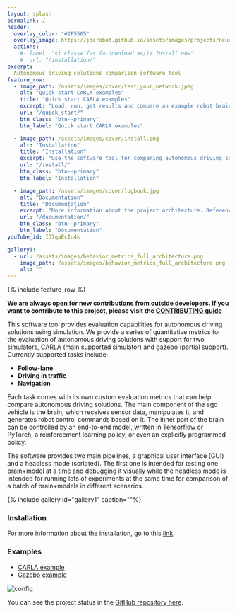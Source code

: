 ```yaml
---
layout: splash
permalink: /
header:
  overlay_color: "#2F5565"
  overlay_image: https://jderobot.github.io/assets/images/projects/neural_behavior/autonomous.jpeg
  actions:
    #- label: "<i class='fas fa-download'></i> Install now"
    #  url: "/installation/"
excerpt: 
  Autonomous driving solutions comparison software tool
feature_row:
  - image_path: /assets/images/cover/test_your_network.jpeg
    alt: "Quick start CARLA examples"
    title: "Quick start CARLA examples"
    excerpt: "Load, run, get results and compare an example robot brain in CARLA"
    url: "/quick_start/"
    btn_class: "btn--primary"
    btn_label: "Quick start CARLA examples"

  - image_path: /assets/images/cover/install.png
    alt: "Installation"
    title: "Installation"
    excerpt: "Use the software tool for comparing autonomous driving solutions. Install Behavior Metrics"
    url: "/install/"
    btn_class: "btn--primary"
    btn_label: "Installation"

  - image_path: /assets/images/cover/logbook.jpg
    alt: "Documentation"
    title: "Documentation"
    excerpt: "More information about the project architecture. References used, guides, articles, etc."
    url: "/documentation/"
    btn_class: "btn--primary"
    btn_label: "Documentation"   
youTube_id: ID7qaEcIu4k

gallery1:
  - url: /assets/images/behavior_metrics_full_architecture.png
    image_path: /assets/images/behavior_metrics_full_architecture.png
    alt: ""
---
```


{% include feature_row %}

**We are always open for new contributions from outside developers. If you want to contribute to this project, please visit the [CONTRIBUTING guide](/documentation/contributing/)**

This software tool provides evaluation capabilities for autonomous driving solutions using simulation. 
We provide a series of quantitative metrics for the evaluation of autonomous driving solutions with support for two simulators, [CARLA](https://carla.org/) (main supported simulator) and [gazebo](https://gazebosim.org/home) (partial support).
Currently supported tasks include:

* **Follow-lane**
* **Driving in traffic**
* **Navigation**

Each task comes with its own custom evaluation metrics that can help compare autonomous driving solutions.
The main component of the ego vehicle is the brain, which receives sensor data, manipulates it, and generates robot control commands based on it. 
The inner part of the brain can be controlled by an end-to-end model, written in Tensorflow or PyTorch, a reinforcement learning policy, or even an explicitly programmed policy.

The software provides two main pipelines, a graphical user interface (GUI) and a headless mode (scripted). 
The first one is intended for testing one brain+model at a time and debugging it visually while the headless mode is intended for running lots of experiments at the same time for comparison of a batch of brain+models in different scenarios.

{% include gallery id="gallery1" caption=""%}

### Installation

For more information about the installation, go to this [link](/install/). 

### Examples

* [CARLA example](/carla/quick_start/)
* [Gazebo example](/gazebo/quick_start/)

<img src="https://jderobot.github.io/assets/images/projects/neural_behavior/autonomous.jpeg" alt="config" />


You can see the project status in the [GitHub repository here](https://github.com/JdeRobot/BehaviorMetrics).
